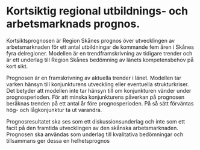 # Kortsiktig regional utbildnings- och arbetsmarknads prognos.
Kortsiktsprognosen är Region Skånes prognos över utvecklingen av arbetsmarknaden för ett antal utbildningar de kommande fem åren i Skånes fyra delregioner. Modellen är en trendframskrivning av tidigare trender och är ett underlag till Region Skånes bedömning av länets kompetensbehov på kort sikt. 

Prognosen är en framskrivning av aktuella trender i länet. Modellen tar varken hänsyn till konjunkturens utveckling eller eventuella strukturkriser. Det betyder att modellen inte tar hänsyn till om konjunkturen vänder under prognosperioden. För att minska konjunkturens påverkan på prognosen beräknas trenden på ett antal år före prognosperioden. På så sätt förväntas hög- och lågkonjunktur ta ut varandra. 

Prognosresultatet ska ses som ett diskussionsunderlag och inte som ett facit på den framtida utvecklingen av den skånska arbetsmarknaden. Prognosen ska användas som underlag till kvalitativa bedömningar och tillsammans ger dessa en helhetsprognos
